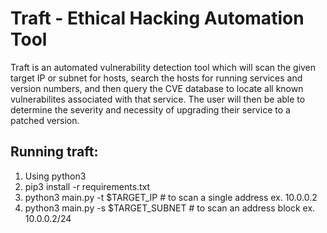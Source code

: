 # Traft - Ethical Hacking Automation Tool

Traft is an automated vulnerability detection tool which will scan the given target IP or subnet for hosts, search the hosts for running services and version numbers, and then query the CVE database to locate all known vulnerabilites associated with that service.  The user will then be able to determine the severity and necessity of upgrading their service to a patched version.


## Running traft:
1. Using python3     <br />
2. pip3 install -r requirements.txt     <br />
3. python3 main.py -t $TARGET_IP       # to scan a single address ex. 10.0.0.2       <br />
4. python3 main.py -s $TARGET_SUBNET   # to scan an address block ex. 10.0.0.2/24     <br />

